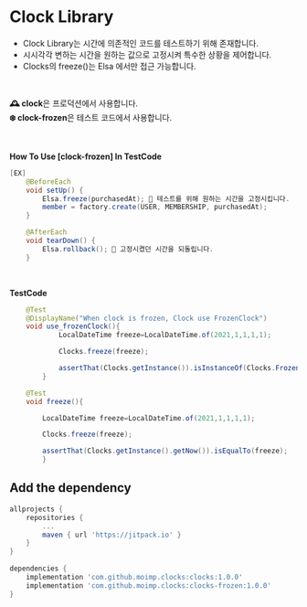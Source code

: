 # Clock Library
* Clock Library는 시간에 의존적인 코드를 테스트하기 위해 존재합니다.
* 시시각각 변하는 시간을 원하는 값으로 고정시켜 특수한 상황을 제어합니다.
* Clocks의 freeze()는 Elsa 에서만 접근 가능합니다.

<br/>

**🕰 clock**은 프로덕션에서 사용합니다.   
**❄️ clock-frozen**은 테스트 코드에서 사용합니다.

<br/>

**How To Use [clock-frozen] In TestCode**

```java
[EX]
    @BeforeEach 
    void setUp() {
        Elsa.freeze(purchasedAt); 📍 테스트를 위해 원하는 시간을 고정시킵니다.
        member = factory.create(USER, MEMBERSHIP, purchasedAt);
    }

    @AfterEach
    void tearDown() {
        Elsa.rollback(); 📍 고정시켰던 시간을 되돌립니다.
    }

```

<br/>

**TestCode**
```java
    @Test
    @DisplayName("When clock is frozen, Clock use FrozenClock")
    void use_frozenClock(){
            LocalDateTime freeze=LocalDateTime.of(2021,1,1,1,1);

            Clocks.freeze(freeze);

            assertThat(Clocks.getInstance()).isInstanceOf(Clocks.FrozenClock.class);
        }

    @Test
    void freeze(){

        LocalDateTime freeze=LocalDateTime.of(2021,1,1,1,1);

        Clocks.freeze(freeze);

        assertThat(Clocks.getInstance().getNow()).isEqualTo(freeze);
        }
```


## Add the dependency
```groovy
allprojects {
    repositories {
        ...
        maven { url 'https://jitpack.io' }
    }
}
    
dependencies {
    implementation 'com.github.moimp.clocks:clocks:1.0.0'
    implementation 'com.github.moimp.clocks:clocks-frozen:1.0.0'    
}
```

